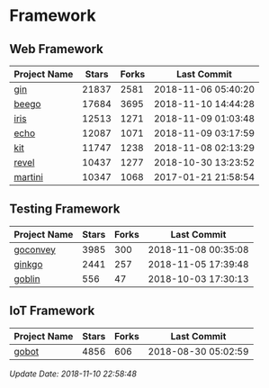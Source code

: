 # Framework

## Web Framework

| Project Name | Stars | Forks | Last Commit |
| ------------ | ----- | ----- | ----------- |
| [gin](https://github.com/gin-gonic/gin) | 21837 | 2581 | 2018-11-06 05:40:20 |
| [beego](https://github.com/astaxie/beego) | 17684 | 3695 | 2018-11-10 14:44:28 |
| [iris](https://github.com/kataras/iris) | 12513 | 1271 | 2018-11-09 01:03:48 |
| [echo](https://github.com/labstack/echo) | 12087 | 1071 | 2018-11-09 03:17:59 |
| [kit](https://github.com/go-kit/kit) | 11747 | 1238 | 2018-11-08 02:13:29 |
| [revel](https://github.com/revel/revel) | 10437 | 1277 | 2018-10-30 13:23:52 |
| [martini](https://github.com/go-martini/martini) | 10347 | 1068 | 2017-01-21 21:58:54 |

## Testing Framework

| Project Name | Stars | Forks | Last Commit |
| ------------ | ----- | ----- | ----------- |
| [goconvey](https://github.com/smartystreets/goconvey) | 3985 | 300 | 2018-11-08 00:35:08 |
| [ginkgo](https://github.com/onsi/ginkgo) | 2441 | 257 | 2018-11-05 17:39:48 |
| [goblin](https://github.com/franela/goblin) | 556 | 47 | 2018-10-03 17:30:13 |

## IoT Framework

| Project Name | Stars | Forks | Last Commit |
| ------------ | ----- | ----- | ----------- |
| [gobot](https://github.com/hybridgroup/gobot) | 4856 | 606 | 2018-08-30 05:02:59 |

*Update Date: 2018-11-10 22:58:48*